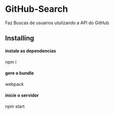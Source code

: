 # GitHub-Search

Faz Buscas de usuarios utulizando a API do GitHub


## Installing

#### instale as dependencias

npm i

#### gere o bundle

webpack

#### inicie o servidor

npm start
